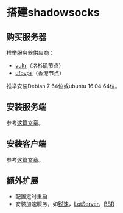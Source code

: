 # 搭建shadowsocks

## 购买服务器

推举服务器供应商：
- [vultr](http://www.vultr.com/?ref=7067693)（洛杉矶节点）
- [ufovps](https://www.ufovps.com)（香港节点）

推举安装Debian 7 64位或ubuntu 16.04 64位。

## 安装服务端

参考[这篇文章](https://github.com/shadowsocks/shadowsocks/blob/master/README.md)。

## 安装客户端

参考[这篇文章](https://github.com/shadowsocks/shadowsocks/wiki/Ports-and-Clients)。

## 额外扩展

- 配置定时重启
- 安装加速服务，如[锐速](https://www.91yun.org/archives/683)，[LotServer](https://doub.io/wlzy-21/)，[BBR](https://doub.io/wlzy-16/)